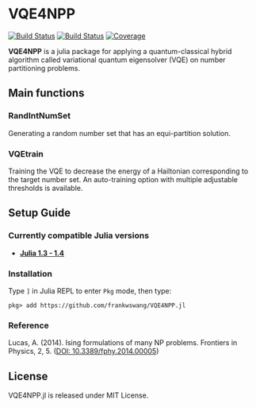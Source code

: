 # VQE4NPP

[![Build Status](https://travis-ci.com/frankwswang/VQE4NPP.jl.svg?branch=master)](https://travis-ci.com/frankwswang/VQE4NPP.jl)
[![Build Status](https://ci.appveyor.com/api/projects/status/github/frankwswang/VQE4NPP.jl?svg=true)](https://ci.appveyor.com/project/frankwswang/VQE4NPP-jl)
[![Coverage](https://codecov.io/gh/frankwswang/VQE4NPP.jl/branch/master/graph/badge.svg)](https://codecov.io/gh/frankwswang/VQE4NPP.jl)

__VQE4NPP__ is a julia package for applying a quantum-classical hybrid algorithm called variational quantum eigensolver (VQE) on number partitioning problems.

## Main functions
### RandIntNumSet
Generating a random number set that has an equi-partition solution.

### VQEtrain
Training the VQE to decrease the energy of a Hailtonian corresponding to the target number set. An auto-training option with multiple adjustable thresholds is available.

## Setup Guide
### Currently compatible Julia versions
* [__Julia 1.3 - 1.4__](https://julialang.org)

### Installation
Type `]` in Julia REPL to enter `Pkg` mode, then type:
```
pkg> add https://github.com/frankwswang/VQE4NPP.jl
```

### Reference
Lucas, A. (2014). Ising formulations of many NP problems. Frontiers in Physics, 2, 5. ([DOI: 10.3389/fphy.2014.00005](https://www.frontiersin.org/articles/10.3389/fphy.2014.00005/full))

## License
VQE4NPP.jl is released under MIT License.